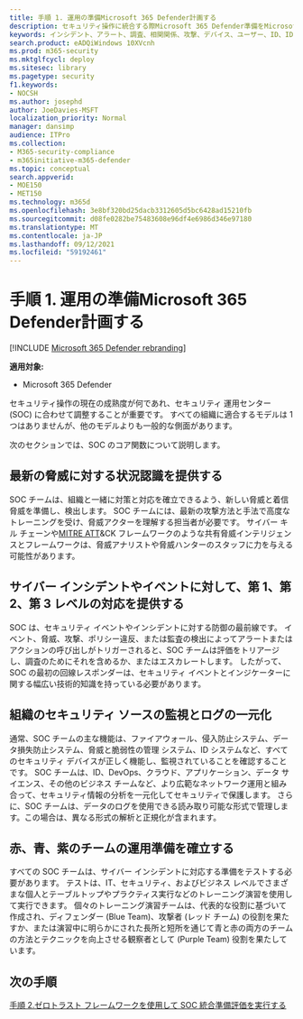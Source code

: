 ```yaml
---
title: 手順 1. 運用の準備Microsoft 365 Defender計画する
description: セキュリティ操作に統合する際Microsoft 365 Defender準備をMicrosoft 365 Defenderの基本。
keywords: インシデント、アラート、調査、相関関係、攻撃、デバイス、ユーザー、ID、ID、メールボックス、メール、365、microsoft、m365、インシデント対応、サイバー攻撃、secops、セキュリティ操作、soc
search.product: eADQiWindows 10XVcnh
ms.prod: m365-security
ms.mktglfcycl: deploy
ms.sitesec: library
ms.pagetype: security
f1.keywords:
- NOCSH
ms.author: josephd
author: JoeDavies-MSFT
localization_priority: Normal
manager: dansimp
audience: ITPro
ms.collection:
- M365-security-compliance
- m365initiative-m365-defender
ms.topic: conceptual
search.appverid:
- MOE150
- MET150
ms.technology: m365d
ms.openlocfilehash: 3e8bf320bd25dacb3312605d5bc6428ad15210fb
ms.sourcegitcommit: d08fe0282be75483608e96df4e6986d346e97180
ms.translationtype: MT
ms.contentlocale: ja-JP
ms.lasthandoff: 09/12/2021
ms.locfileid: "59192461"
---
```

# <a name="step-1-plan-for-microsoft-365-defender-operations-readiness"></a>手順 1. 運用の準備Microsoft 365 Defender計画する

[!INCLUDE [Microsoft 365 Defender rebranding](../includes/microsoft-defender.md)]

**適用対象:**
- Microsoft 365 Defender

セキュリティ操作の現在の成熟度が何であれ、セキュリティ 運用センター (SOC) に合わせて調整することが重要です。 すべての組織に適合するモデルは 1 つはありませんが、他のモデルよりも一般的な側面があります。 

次のセクションでは、SOC のコア関数について説明します。

## <a name="provide-situational-awareness-of-modern-threats"></a>最新の脅威に対する状況認識を提供する

SOC チームは、組織と一緒に対策と対応を確立できるよう、新しい脅威と着信脅威を準備し、検出します。 SOC チームには、最新の攻撃方法と手法で高度なトレーニングを受け、脅威アクターを理解する担当者が必要です。 サイバー キル チェーンや[MITRE ATT](https://attack.mitre.org/)&CK フレームワークのような共有脅威インテリジェンスとフレームワークは、脅威アナリストや脅威ハンターのスタッフに力を与える可能性があります。 [](https://www.microsoft.com/security/blog/2016/11/28/disrupting-the-kill-chain/)

## <a name="provide-first-second-and-potentially-third-level-responses-to-cyber-incidents-and-events"></a>サイバー インシデントやイベントに対して、第 1、第 2、第 3 レベルの対応を提供する

SOC は、セキュリティ イベントやインシデントに対する防御の最前線です。 イベント、脅威、攻撃、ポリシー違反、または監査の検出によってアラートまたはアクションの呼び出しがトリガーされると、SOC チームは評価をトリアージし、調査のためにそれを含めるか、またはエスカレートします。 したがって、SOC の最初の回線レスポンダーは、セキュリティ イベントとインジケーターに関する幅広い技術的知識を持っている必要があります。

## <a name="centralize-monitoring-and-logging-of-your-organizations-security-sources"></a>組織のセキュリティ ソースの監視とログの一元化 

通常、SOC チームの主な機能は、ファイアウォール、侵入防止システム、データ損失防止システム、脅威と脆弱性の管理 システム、ID システムなど、すべてのセキュリティ デバイスが正しく機能し、監視されていることを確認することです。 SOC チームは、ID、DevOps、クラウド、アプリケーション、データ サイエンス、その他のビジネス チームなど、より広範なネットワーク運用と組み合って、セキュリティ情報の分析を一元化してセキュリティで保護します。 さらに、SOC チームは、データのログを使用できる読み取り可能な形式で管理します。この場合は、異なる形式の解析と正規化が含まれます。

## <a name="establish-red-blue-and-purple-team-operational-readiness"></a>赤、青、紫のチームの運用準備を確立する

すべての SOC チームは、サイバー インシデントに対応する準備をテストする必要があります。 テストは、IT、セキュリティ、およびビジネス レベルでさまざまな個人とテーブルトップやプラクティス実行などのトレーニング演習を使用して実行できます。 個々のトレーニング演習チームは、代表的な役割に基づいて作成され、ディフェンダー (Blue Team)、攻撃者 (レッド チーム) の役割を果たすか、または演習中に明らかにされた長所と短所を通じて青と赤の両方のチームの方法とテクニックを向上させる観察者として (Purple Team) 役割を果たしています。

## <a name="next-step"></a>次の手順

[手順 2.ゼロトラスト フレームワークを使用して SOC 統合準備評価を実行する](integrate-microsoft-365-defender-secops-readiness.md)



